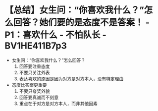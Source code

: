# 【总结】女生问：“你喜欢我什么？”怎么回答？她们要的是态度不是答案！ - P1：喜欢什么 - 不怕队长 - BV1HE411B7p3

-   女生问：“你喜欢我什么？”怎么回答？
    1.  回答要注重态度
    2.  不要只关注外表
    3.  表达喜欢的原因是因为对方是对方本人，没有特定理由
-   态度比答案更重要
    1.  不要只夸奖外貌
    2.  回答要真诚而不刻意
    3.  重点在于对方是对方本人，而非其他因素